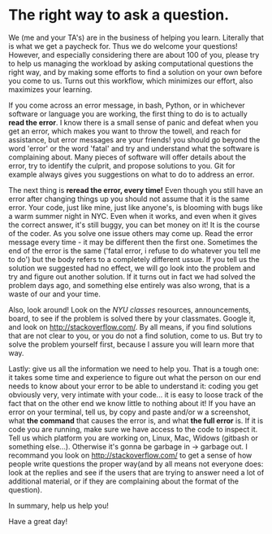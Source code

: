 The right way to ask a question. 
==================================

We (me and your TA's) are in the business of helping you learn. 
Literally that is what we get a paycheck for. Thus we do welcome your questions! 
However, and especially considering there are about 100 of you, please try to help us managing the workload by asking computational questions the right way, and by making some efforts to find a solution on your own before you come to us. 
Turns out this workflow, which minimizes our effort, also maximizes your learning. 

If you come across an error message, in bash, Python, or in whichever software or language you are 
working, the first thing to do is to actually **read the error**. I know there is a small sense of panic and defeat when you get an error, which makes you want to throw the towell, and reach for assistance, but error messages are your friends! you should go beyond the word 'error' or the word 'fatal' and try and understand 
what the software is complaining about. Many pieces of software will offer details about the error, try to identify the culprit, and propose solutions to you. Git for example always gives you suggestions on what to do to address an error. 

The next thing is **reread the error, every time!** Even though you still have an error after changing things up you should not assume that 
it is the same error. Your code, just like mine, just like anyone's, is blooming with bugs like a warm summer night 
in NYC. Even when it works, and even when it gives the correct answer, it's still buggy, you can bet money on it! It is the course of the coder. As you solve one issue 
others may come up. Read the error message every time - it may be different then the first one. Sometimes the end of the error is the same ('fatal error, i refuse to do whatever you tell me to do') but the body refers to a completely different ussue. If you tell us the 
solution we suggested had no effect, we will go look into the problem and try and figure out another solution. If
it turns out in fact we had solved the problem days ago, and something else entirely was also wrong, that is a waste of our and your time. 

Also, look around! Look on the *NYU classes* resources, announcements, board, to see if the problem is solved there
by your classmates. Google it, and look on http://stackoverflow.com/. By all means, if you find solutions that are not clear to you, 
or you do not a find solution, come to us. But try to solve the problem yourself first, because I assure you will learn more that way. 

Lastly: give us all the information we need to help you. That is a tough one: it takes some time and experience to figure out what the person on our end needs to know about your error to be able to understand it: coding you get obviously very, very intimate with your code... it is easy to loose track of the fact that on the other end we know little to nothing about it!
If you have an error on your terminal, tell us, by copy and paste 
and/or w a screenshot, what **the command** that causes the error is, 
and what **the full error** is. If it is code you are running, 
make sure we have access to the code to inspect it. Tell us which platform you are working on, 
Linux, Mac, Widows (gitbash or something else...). 
Otherwise it's gonna be garbage in -> garbage out. 
I recommand you look on http://stackoverflow.com/ to get a sense of how people 
write questions the proper way(and by all means not everyone does: look at the replies and see 
if the users that are trying to answer need a lot of additional material, or if they are complaining about the format of the question). 

In summary, help us help you! 

Have a great day!



